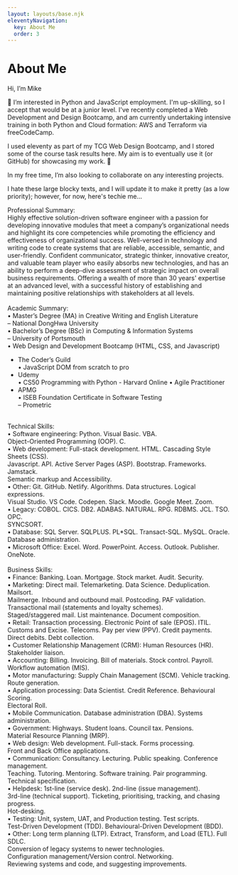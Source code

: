 ```yaml
---
layout: layouts/base.njk
eleventyNavigation:
  key: About Me
  order: 3
---
```

# About Me
Hi, I’m Mike

👀 I’m interested in Python and JavaScript employment. I'm up-skilling, so I accept that would be at a junior level. I've recently completed a Web Development and Design Bootcamp, and am currently undertaking intensive training in both Python and Cloud formation: AWS and Terraform via freeCodeCamp.

I used eleventy as part of my TCG Web Design Bootcamp, and I stored some of the course task results here. My aim is to eventually use it (or GitHub) for showcasing my work. 💞️ 

In my free time, I’m also looking to collaborate on any interesting projects.

I hate these large blocky texts, and I will update it to make it pretty (as a low priority); however, for now, here's techie me...

Professional Summary:<br/>
Highly effective solution-driven software engineer with a passion for developing innovative modules that meet a company’s organizational needs and highlight its core competencies while promoting the efficiency and effectiveness of organizational success. Well-versed in technology and writing code to create systems that are reliable, accessible, semantic, and user-friendly. Confident communicator, strategic thinker, innovative creator, and valuable team player who easily absorbs new technologies, and has an ability to perform a deep-dive assessment of strategic impact on overall business requirements. Offering a wealth of more than 30 years' expertise at an advanced level, with a successful history of establishing and maintaining positive relationships with stakeholders at all levels.<br/>
<br/>
Academic Summary:<br/>
• Master’s Degree (MA) in Creative Writing and English Literature<br/>
  – National DongHwa University<br/>
• Bachelor’s Degree (BSc) in Computing & Information Systems<br/>
  – University of Portsmouth<br/> 
• Web Design and Development Bootcamp (HTML, CSS, and Javascript)<br/>
  - The Coder’s Guild<br/> 
• JavaScript DOM from scratch to pro<br/>
  - Udemy<br/>
• CS50 Programming with Python - Harvard Online • Agile Practitioner<br/>
  - APMG<br/> 
• ISEB Foundation Certificate in Software Testing<br/>
  – Prometric<br/>
<br/>
Technical Skills:<br/>
• Software engineering: Python. Visual Basic. VBA.<br/>
  Object-Oriented Programming (OOP). C.<br/>
• Web development: Full-stack development. HTML. Cascading Style Sheets (CSS).<br/>
  Javascript. API. Active Server Pages (ASP). Bootstrap. Frameworks. Jamstack.<br/>
  Semantic markup and Accessibility.<br/>
• Other: Git. GitHub. Netlify. Algorithms. Data structures. Logical expressions.<br/>
  Visual Studio. VS Code. Codepen. Slack. Moodle. Google Meet. Zoom.<br/> 
• Legacy: COBOL. CICS. DB2. ADABAS. NATURAL. RPG. RDBMS. JCL. TSO. OPC.<br/>
  SYNCSORT.<br/> 
• Database: SQL Server. SQLPLUS. PL*SQL. Transact-SQL. MySQL. Oracle.<br/>
  Database administration.<br/> 
• Microsoft Office: Excel. Word. PowerPoint. Access. Outlook. Publisher. OneNote.<br/>
<br/>
Business Skills:<br/>
• Finance: Banking. Loan. Mortgage. Stock market. Audit. Security.<br/>
• Marketing: Direct mail. Telemarketing. Data Science. Deduplication. Mailsort.<br/>
  Mailmerge. Inbound and outbound mail. Postcoding. PAF validation.<br/>
  Transactional mail (statements and loyalty schemes).<br/>
  Staged/staggered mail. List maintenance. Document composition.<br/>
• Retail: Transaction processing. Electronic Point of sale (EPOS). ITIL.<br/>
  Customs and Excise. Telecoms. Pay per view (PPV). Credit payments.<br/>
  Direct debits. Debt collection.<br/> 
• Customer Relationship Management (CRM): Human Resources (HR).<br/> 
  Stakeholder liaison.<br/> 
• Accounting: Billing. Invoicing. Bill of materials. Stock control. Payroll.<br/>
  Workflow automation (MIS).<br/> 
• Motor manufacturing: Supply Chain Management (SCM). Vehicle tracking.<br/>
  Route generation.<br/> 
• Application processing: Data Scientist. Credit Reference. Behavioural Scoring.<br/>
  Electoral Roll.<br/> 
• Mobile Communication. Database administration (DBA). Systems administration.<br/> 
• Government: Highways. Student loans. Council tax. Pensions.<br/>
  Material Resource Planning (MRP).<br/> 
• Web design: Web development. Full-stack. Forms processing.<br/>
  Front and Back Office applications.<br/> 
• Communication: Consultancy. Lecturing. Public speaking. Conference management.<br/>
  Teaching. Tutoring. Mentoring. Software training. Pair programming.<br/>
  Technical specification.<br/> 
• Helpdesk: 1st-line (service desk). 2nd-line (issue management).<br/>
  3rd-line (technical support). Ticketing, prioritising, tracking, and chasing progress.<br/> Hot-desking.<br/> 
• Testing: Unit, system, UAT, and Production testing. Test scripts.<br/>
  Test-Driven Development (TDD). Behavioural-Driven Development (BDD).<br/>
• Other: Long term planning (LTP). Extract, Transform, and Load (ETL). Full SDLC.<br/>
  Conversion of legacy systems to newer technologies.<br/>
  Configuration management/Version control. Networking.<br/>
  Reviewing systems and code, and suggesting improvements.
